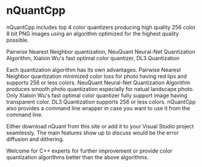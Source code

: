 # nQuantCpp
nQuantCpp includes top 4 color quantizers producing high quality 256 color 8 bit PNG images using an algorithm optimized for the highest quality possible.

Pairwise Nearest Neighbor quantization, 
NeuQuant Neural-Net Quantization Algorithm, 
Xialoin Wu's fast optimal color quantizer, 
DL3 Quantization

Each quantization algorithm has its own advantages. Pairwise Nearest Neighbor quantization minimized color loss for photo having red lips and supports 256 or less colors. NeuQuant Neural-Net Quantization Algorithm produces smooth photo quantization especially for natual landscape photo. Only Xialoin Wu's fast optimal color quantizer fully support image having transparent color. DL3 Quantization supports 256 or less colors. nQuantCpp also provides a command line wrapper in case you want to use it from the command line.

Either download nQuant from this site or add it to your Visual Studio project seamlessly.
The main features show up to discuss would be the error diffusion and dithering.

Welcome for C++ experts for further improvement or provide color quantization algorithms better than the above algorithms.
